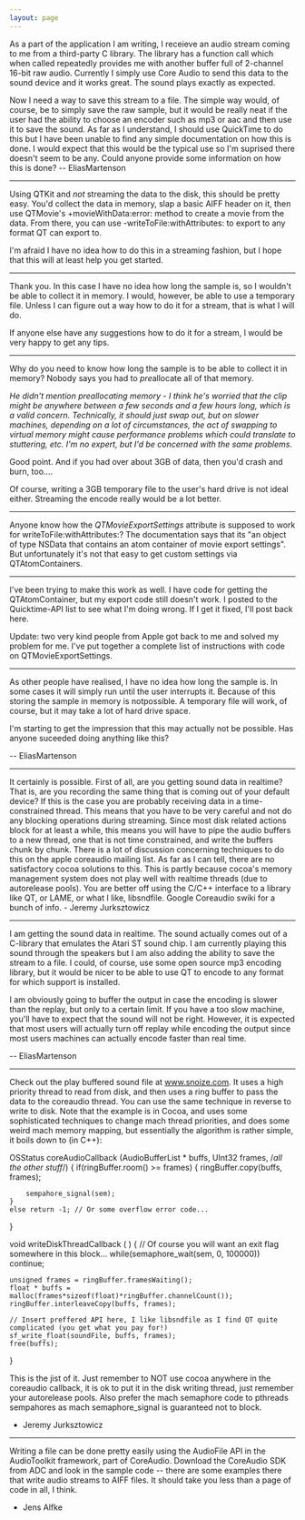 ```yaml
---
layout: page
---
```





As a part of the application I am writing, I receieve an audio stream coming to me from a third-party C library. The library has a function call which when called repeatedly provides me with another buffer full of 2-channel 16-bit raw audio. Currently I simply use Core Audio to send this data to the sound device and it works great. The sound plays exactly as expected.

Now I need a way to save this stream to a file. The simple way would, of course, be to simply save the raw sample, but it would be really neat if the user had the ability to choose an encoder such as mp3 or aac and then use it to save the sound. As far as I understand, I should use QuickTime to do this but I have been unable to find any simple documentation on how this is done. I would expect that this would be the typical use so I'm suprised there doesn't seem to be any. Could anyone provide some information on how this is done? 
-- EliasMartenson

----

Using QTKit and *not* streaming the data to the disk, this should be pretty easy. You'd collect the data in memory, slap a basic AIFF header on it, then use QTMovie's     +movieWithData:error: method to create a movie from the data. From there, you can use     -writeToFile:withAttributes: to export to any format QT can export to.

I'm afraid I have no idea how to do this in a streaming fashion, but I hope that this will at least help you get started.

----

Thank you. In this case I have no idea how long the sample is, so I wouldn't be able to collect it in memory. I would, however, be able to use a temporary file. Unless I can figure out a way how to do it for a stream, that is what I will do.

If anyone else have any suggestions how to do it for a stream, I would be very happy to get any tips.

----

Why do you need to know how long the sample is to be able to collect it in memory? Nobody says you had to *pre*allocate all of that memory. 

*He didn't mention preallocating memory - I think he's worried that the clip might be anywhere between a few seconds and a few *hours* long, which is a valid concern. Technically, it should just swap out, but on slower machines, depending on a lot of circumstances, the act of swapping to virtual memory might cause performance problems which could translate to stuttering, etc. I'm no expert, but I'd be concerned with the same problems.*

Good point. And if you had over about 3GB of data, then you'd crash and burn, too....

Of course, writing a 3GB temporary file to the user's hard drive is not ideal either. Streaming the encode really would be a lot better.

----

Anyone know how the *QTMovieExportSettings* attribute is supposed to work for     writeToFile:withAttributes:? The documentation says that its "an object of type NSData that contains an atom container of movie export settings". But unfortunately it's not that easy to get custom settings via QTAtomContainers.

----

I've been trying to make this work as well. I have code for getting the QTAtomContainer, but my export code still doesn't work. I posted to the Quicktime-API list to see what I'm doing wrong. If I get it fixed, I'll post back here.

Update: two very kind people from Apple got back to me and solved my problem for me. I've put together a complete list of instructions with code on QTMovieExportSettings.

----

As other people have realised, I have no idea how long the sample is. In some cases it will simply run until the user interrupts it. Because of this storing the sample in memory is notpossible. A temporary file will work, of course, but it may take a lot of hard drive space.

I'm starting to get the impression that this may actually not be possible. Has anyone suceeded doing anything like this?

-- EliasMartenson

----

It certainly is possible. First of all, are you getting sound data in realtime? That is, are you recording the same thing that is coming out of your default device?
If this is the case you are probably receiving data in a time-constrained thread. This means that you have to be very careful and not do any blocking operations during streaming. Since most disk related actions block for at least a while, this means you will have to pipe the audio buffers to a new thread, one that is not time constrained, and write the buffers chunk by chunk. There is a lot of discussion concerning techniques to do this on the apple coreaudio mailing list. As far as I can tell, there are no satisfactory cocoa solutions to this. This is partly because cocoa's memory management system does not play well with realtime threads (due to autorelease pools). You are better off using the C/C++ interface to a library like QT, or LAME, or what I like, libsndfile. Google Coreaudio swiki for a bunch of info. - Jeremy Jurksztowicz

----

I am getting the sound data in realtime. The sound actually comes out of a C-library that emulates the Atari ST sound chip. I am currently playing this sound through the speakers but I am also adding the ability to save the stream to a file. I could, of course, use some open source mp3 encoding library, but it would be nicer to be able to use QT to encode to any format for which support is installed.

I am obviously going to buffer the output in case the encoding is slower than the replay, but only to a certain limit. If you have a too slow machine, you'll have to expect that the sound will not be right. However, it is expected that most users will actually turn off replay while encoding the output since most users machines can actually encode faster than real time.

-- EliasMartenson

----

Check out the play buffered sound file at www.snoize.com. It uses a high priority thread to read from disk, and then uses a ring buffer to pass the data to the coreaudio thread. You can use the same technique in reverse to write to disk. Note that the example is in Cocoa, and uses some sophisticated techniques to change mach thread priorities, and does some weird mach memory mapping, but essentially the algorithm is rather simple, it boils down to (in C++):

    
OSStatus coreAudioCallback (AudioBufferList * buffs, UInt32 frames, /*all the other stuff*/)
{
    if(ringBuffer.room() >= frames) {
        ringBuffer.copy(buffs, frames);

        sempahore_signal(sem);
    }
    else return -1; // Or some overflow error code...
}

void writeDiskThreadCallback ( )
{
    // Of course you will want an exit flag somewhere in this block...
    while(semaphore_wait(sem, 0, 100000)) 
        continue;

    unsigned frames = ringBuffer.framesWaiting();
    float * buffs = malloc(frames*sizeof(float)*ringBuffer.channelCount());
    ringBuffer.interleaveCopy(buffs, frames);

    // Insert preffered API here, I like libsndfile as I find QT quite complicated (you get what you pay for!)
    sf_write_float(soundFile, buffs, frames);
    free(buffs);
}


This is the jist of it. Just remember to NOT use cocoa anywhere in the coreaudio callback, it is ok to put it in the disk writing thread, just remember your autorelease pools. Also prefer the mach semaphore code to pthreads sempahores as mach semaphore_signal is guaranteed not to block.

- Jeremy Jurksztowicz

----

Writing a file can be done pretty easily using the AudioFile API in the AudioToolkit framework, part of CoreAudio. Download the CoreAudio SDK from ADC and look in the sample code -- there are some examples there that write audio streams to AIFF files. It should take you less than a page of code in all, I think.

- Jens Alfke
